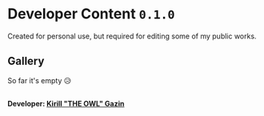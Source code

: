 # Developer Content `0.1.0`
Created for personal use, but required for editing some of my public works.

## Gallery
So far it's empty 😥
##
**Developer: [Kirill "THE OWL" Gazin](https://github.com/redesaile)**
